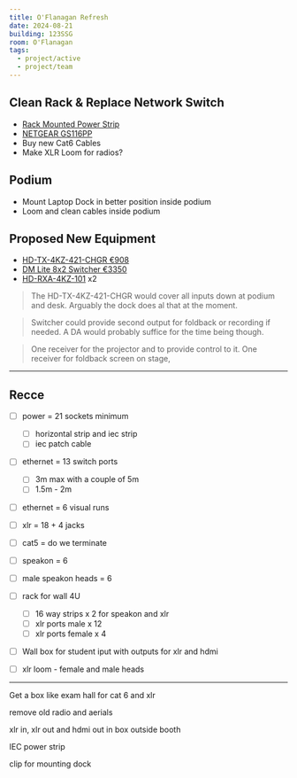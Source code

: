 ```yaml
---
title: O'Flanagan Refresh
date: 2024-08-21
building: 123SSG
room: O'Flanagan
tags:
  - project/active
  - project/team
---
```


## Clean Rack & Replace Network Switch
- [Rack Mounted Power Strip](https://ie.farnell.com/lms-data/pdu-6ws-h/6-way-horizontal-13a-switched/dp/3761838)
- [NETGEAR GS116PP](https://www.elara.ie/productdetail.aspx?manufacturer=NETGEAR&mancode=GS116PP-100EUS&productcode=MME0714416)
- Buy new Cat6 Cables
- Make XLR Loom for radios?

## Podium
- Mount Laptop Dock in better position inside podium
- Loom and clean cables inside podium

## Proposed New Equipment
- [HD-TX-4KZ-421-CHGR €908](https://www.crestron.com/Products/Video/DM-Essentials/Switching-Transmitters-Receivers/HD-TX-4KZ-421-CHGR)
- [DM Lite 8x2 Switcher €3350](https://www.crestron.com/Products/Video/DigitalMedia-Switchers/Fixed-Switchers/HD-PS622)
- [HD-RXA-4KZ-101](https://www.crestron.com/Products/Video/HDMI-Solutions/HDMI-Extenders/HD-RXA-4KZ-101) x2

> The HD-TX-4KZ-421-CHGR would cover all inputs down at podium and desk. Arguably the dock does al that at the moment.


> Switcher could provide second output for foldback or recording if needed. A DA would probably suffice for the time being though.


> One receiver for the projector and to provide control to it.
> One receiver for foldback screen on stage,

---
## Recce

- [ ] power = 21 sockets minimum
	- [ ] horizontal strip and iec strip
	- [ ] iec patch cable
- [ ] ethernet = 13 switch ports
	- [ ] 3m max with a couple of 5m
	- [ ] 1.5m - 2m 
- [ ] ethernet = 6 visual runs
- [ ] xlr = 18 + 4 jacks
- [ ] cat5 =  do we terminate
- [ ] speakon = 6
- [ ] male speakon heads = 6

- [ ] rack for wall 4U
	- [ ] 16 way strips x 2 for speakon and xlr
	- [ ] xlr ports male x 12
	- [ ] xlr ports female x 4

- [ ] Wall box for student iput with outputs for xlr and hdmi

- [ ] xlr loom - female and male heads

---

Get a box like exam hall for cat 6 and xlr

remove old radio and aerials

xlr in, xlr out and hdmi out in box outside booth

IEC power strip

clip for mounting dock